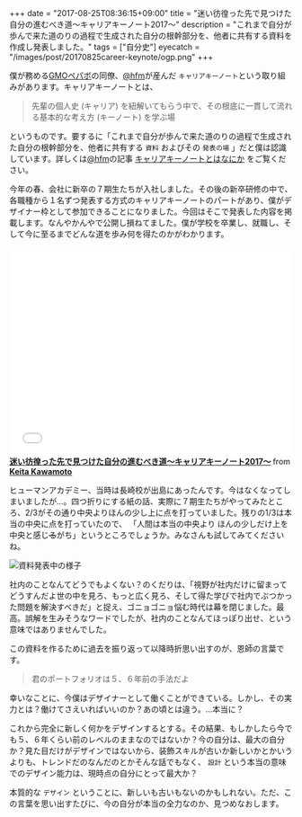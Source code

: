 +++
date = "2017-08-25T08:36:15+09:00"
title = "迷い彷徨った先で見つけた自分の進むべき道〜キャリアキーノート2017〜"
description = "これまで自分が歩んで来た道のりの過程で生成された自分の根幹部分を、他者に共有する資料を作成し発表しました。"
tags = ["自分史"]
eyecatch = "/images/post/20170825career-keynote/ogp.png"
+++

僕が務める[GMOペパボ](https://pepabo.com/)の同僚、[@hfm](https://twitter.com/hfm)が産んだ `キャリアキーノート`という取り組みがあります。キャリアキーノートとは、

> 先輩の個人史 (キャリア) を紐解いてもらう中で、その根底に一貫して流れる基本的な考え方 (キーノート) を学ぶ場

というものです。要するに「これまで自分が歩んで来た道のりの過程で生成された自分の根幹部分を、他者に共有する `資料` およびその `発表の場` 」だと僕は認識しています。詳しくは[@hfm](https://twitter.com/hfm)の記事 [キャリアキーノートとはなにか](http://blog.hifumi.info/2016/06/20/career-keynote/) をご覧ください。

今年の春、会社に新卒の７期生たちが入社しました。その後の新卒研修の中で、各職種から１名ずつ発表する方式のキャリアキーノートのパートがあり、僕がデザイナー枠として参加できることになりました。今回はそこで発表した内容を掲載します。なんやかんやで公開し損ねてました。僕が学校を卒業し、就職し、そして今に至るまでどんな道を歩み何を得たのかがわかります。

<iframe src="//www.slideshare.net/slideshow/embed_code/key/HfDZs9V9kOQnbT" width="595" height="371" frameborder="0" marginwidth="0" marginheight="0" scrolling="no" style="max-width: 100%;" allowfullscreen> </iframe> <strong> <a href="//www.slideshare.net/keitakawamoto/2017-79127489" title="迷い彷徨った先で見つけた自分の進むべき道〜キャリアキーノート2017〜" target="_blank">迷い彷徨った先で見つけた自分の進むべき道〜キャリアキーノート2017〜</a> </strong> from <strong><a href="https://www.slideshare.net/keitakawamoto" target="_blank">Keita Kawamoto</a></strong>

ヒューマンアカデミー、当時は長崎校が出島にあったんです。今はなくなってしまいましたが...。四つ折りにする紙の話、実際に７期生たちがやってみたところ、2/3がその通り中央よりほんの少し上に点を打っていました。残りの1/3は本当の中央に点を打っていたので、 「人間は本当の中央より ほんの少しだけ上を中央と感じ~~る~~がち」というところでしょうか。みなさんも試してみてくださいね。

![資料発表中の様子](/images/post/20170825career-keynote/20170825career-keynote_1.png)

社内のことなんてどうでもよくない？のくだりは、「視野が社内だけに留まってどうすんだよ世の中を見ろ、もっと広く見ろ、そして得た学びで社内でぶつかった問題を解決すべきだ」と捉え、ゴニョゴニョ悩む時代は幕を閉じました。最高。誤解を生みそうなワードでしたが、社内のことなんてほっぽり出せ、という意味ではありませんでした。

この資料を作るために過去を振り返って以降時折思い出すのが、恩師の言葉です。

> 君のポートフォリオは５、６年前の手法だよ

幸いなことに、今僕はデザイナーとして働くことができている。しかし、その実力とは？働けてさえいればいいのか？あの頃とは違う。...本当に？

これから完全に新しく何かをデザインするとする。その結果、もしかしたら今でも５、６年くらい前のレベルのままなのではないか？今の自分は、最大の自分か？見た目だけがデザインではないから、装飾スキルが古いか新しいかとかいうよりも、トレンドだのなんだのとかそんな話でもなく、 `設計` という本当の意味でのデザイン能力は、現時点の自分にとって最大か？

本質的な `デザイン` ということに、新しいも古いもないのかもしれない。ただ、この言葉を思い出すたびに、今の自分が本当の全力なのか、見つめなおします。
